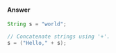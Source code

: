 #### Answer

```java
String s = "world";

// Concatenate strings using '+'.
s = ("Hello," + s); 
```
